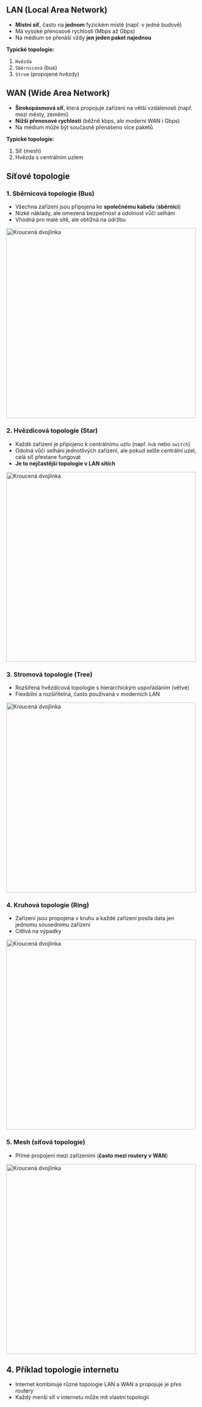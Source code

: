 ## LAN (Local Area Network)
- **Místní síť**, často na **jednom** fyzickém místě (např. v jedné budově)
- Má vysoké přenosové rychlosti (Mbps až Gbps)
- Na médium se přenáší vždy **jen jeden paket najednou**

**Typické topologie:**
1. `Hvězda`
2. `Sběrnicová` (bus)
3. `Strom` (propojené hvězdy)

## WAN (Wide Area Network)
- **Širokopásmová síť**, která propojuje zařízení na větší vzdálenosti (např. mezi městy, zeměmi)
- **Nižší přenosové rychlosti** (běžně kbps, ale moderní WAN i Gbps)
- Na médium může být současně přenášeno více paketů

**Typické topologie:**
1. Síť (mesh)
2. Hvězda s centrálním uzlem

## Síťové topologie

### 1. Sběrnicová topologie (Bus)
- Všechna zařízení jsou připojena ke **společnému kabelu** (**sběrnici**)
- Nízké náklady, ale omezená bezpečnost a odolnost vůči selhání
- Vhodná pro malé sítě, ale obtížná na údržbu

<img src="https://github.com/user-attachments/assets/7c60e389-758e-4852-b410-a6664915d3e0" alt="Kroucená dvojlinka" style="max-width: 100%; width: 500px;">

### 2. Hvězdicová topologie (Star)
- Každé zařízení je připojeno k centrálnímu uzlu (např. `hub` nebo `switch`)
- Odolná vůči selhání jednotlivých zařízení, ale pokud selže centrální uzel, celá síť přestane fungovat
- **Je to nejčastější topologie v LAN sítích**

<img src="https://github.com/user-attachments/assets/93c0a06e-4762-47be-bdd2-3768eae1fd35" alt="Kroucená dvojlinka" style="max-width: 100%; width: 500px;">

### 3. Stromová topologie (Tree)
- Rozšířená hvězdicová topologie s hierarchickým uspořádáním (větve)
- Flexibilní a rozšiřitelná, často používaná v moderních LAN

<img src="https://github.com/user-attachments/assets/6bad1fe9-1b7e-412a-9719-f6b6d5958c12" alt="Kroucená dvojlinka" style="max-width: 100%; width: 500px;">

### 4. Kruhová topologie (Ring)
- Zařízení jsou propojena v kruhu a každé zařízení posíla data jen jednomu sousednímu zařízení
- Citlivá na výpadky

<img src="https://github.com/user-attachments/assets/a4d8c27d-73fc-4115-96ef-117fa57ed7fe" alt="Kroucená dvojlinka" style="max-width: 100%; width: 500px;">

### 5. Mesh (síťová topologie)
- Přímé propojení mezi zařízeními (**často mezi routery v WAN**)

<img src="https://github.com/user-attachments/assets/55eadc36-eeeb-43df-857c-9fed10a7ab08" alt="Kroucená dvojlinka" style="max-width: 100%; width: 500px;">

## 4. Příklad topologie internetu
- Internet kombinuje různé topologie LAN a WAN a propojuje je přes routery
- Každý menší síť v internetu může mít vlastní topologii
